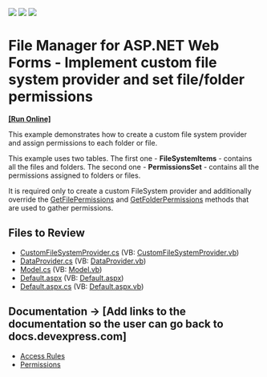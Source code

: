 <!-- default badges list -->
![](https://img.shields.io/endpoint?url=https://codecentral.devexpress.com/api/v1/VersionRange/128554594/17.2.3%2B)
[![](https://img.shields.io/badge/Open_in_DevExpress_Support_Center-FF7200?style=flat-square&logo=DevExpress&logoColor=white)](https://supportcenter.devexpress.com/ticket/details/T554282)
[![](https://img.shields.io/badge/📖_How_to_use_DevExpress_Examples-e9f6fc?style=flat-square)](https://docs.devexpress.com/GeneralInformation/403183)
<!-- default badges end -->

# File Manager for ASP.NET Web Forms - Implement custom file system provider and set file/folder permissions

<!-- run online -->
**[[Run Online]](https://codecentral.devexpress.com/t554282/)**
<!-- run online end -->

This example demonstrates how to create a custom file system provider and assign permissions to each folder or file. 

This example uses two tables. The first one - **FileSystemItems** - contains all the files and folders. The second one - **PermissionsSet** - contains all the permissions assigned to folders or files.

It is required only to create a custom FileSystem provider and additionally override the [GetFilePermissions](https://docs.devexpress.com/AspNet/DevExpress.Web.FileSystemProviderBase.GetFilePermissions(DevExpress.Web.FileManagerFile)) and [GetFolderPermissions](https://docs.devexpress.com/AspNet/DevExpress.Web.FileSystemProviderBase.GetFolderPermissions(DevExpress.Web.FileManagerFolder)) methods that are used to gather permissions.

## Files to Review

- [CustomFileSystemProvider.cs](./CS/App_Code/CustomFileSystemProvider.cs) (VB: [CustomFileSystemProvider.vb](./VB/App_Code/CustomFileSystemProvider.vb))
- [DataProvider.cs](./CS/App_Code/DataProvider.cs) (VB: [DataProvider.vb](./VB/App_Code/DataProvider.vb))
- [Model.cs](./CS/App_Code/Model.cs) (VB: [Model.vb](./VB/App_Code/Model.vb))
- [Default.aspx](./CS/Default.aspx) (VB: [Default.aspx](./VB/Default.aspx))
- [Default.aspx.cs](./CS/Default.aspx.cs) (VB: [Default.aspx.vb](./VB/Default.aspx.vb))

## Documentation → [Add links to the documentation so the user can go back to docs.devexpress.com]

- [Access Rules](https://docs.devexpress.com/AspNet/119542/components/file-management/file-manager/concepts/access-control-overview/access-rules)
- [Permissions](https://docs.devexpress.com/AspNet/119543/components/file-management/file-manager/concepts/access-control-overview/permissions)
